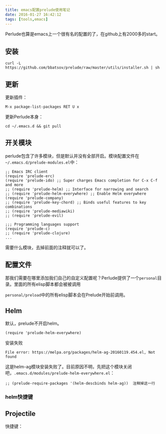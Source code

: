 ```yaml
---
title: emacs配置prelude使用笔记
date: 2016-01-27 16:42:12
tags: [tools,emacs]
---
```


Perlude也算是emacs上一个很有名的配置的了，在github上有2000多的start。

## 安装

    curl -L https://github.com/bbatsov/prelude/raw/master/utils/installer.sh | sh

## 更新
更新插件：

    M-x package-list-packages RET U x

更新Perlude本身：

    cd ~/.emacs.d && git pull

## 开关模块
perlude包含了许多模块，但是默认并没有全部开启。模块配置文件在`~/.emacs.d/prelude-modules.el`中：

```
;; Emacs IRC client
(require 'prelude-erc)
(require 'prelude-ido) ;; Super charges Emacs completion for C-x C-f and more
;; (require 'prelude-helm) ;; Interface for narrowing and search
;; (require 'prelude-helm-everywhere) ;; Enable Helm everywhere
(require 'prelude-company)
;; (require 'prelude-key-chord) ;; Binds useful features to key combinations
;; (require 'prelude-mediawiki)
;; (require 'prelude-evil)

;;; Programming languages support
(require 'prelude-c)
;; (require 'prelude-clojure)
...
```

需要什么模块，去掉前面的注释就可以了。

## 配置文件
那我们需要在哪里添加我们自己的自定义配置呢？Perlude提供了一个`personal`目录。里面的所有elisp脚本都会被被调用

`personal/preload`中的所有elisp脚本会在Prelude开始前调用。

## Helm
默认，prelude不开启helm。

    (require 'prelude-helm-everywhere)

安装失败

    File error: https://melpa.org/packages/helm-ag-20160119.454.el, Not found

这是helm-ag模块安装失败了。目前原因不明，先把这个模块关闭吧，`.emacs.d/modules/prelude-helm-everywhere.el`：

```
;; (prelude-require-packages '(helm-descbinds helm-ag))  注释掉这一行
```


### helm快捷键

## Projectile

快捷键：

















